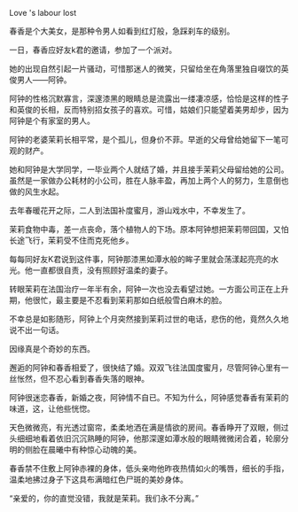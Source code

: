 Love 's labour lost

春香是个大美女，是那种令男人如看到红灯般，急踩刹车的级别。

一日，春香应好友k君的邀请，参加了一个派对。

她的出现自然引起一片骚动，可惜那迷人的微笑，只留给坐在角落里独自啜饮的英俊男人——阿钟。

阿钟的性格沉默寡言，深邃漆黑的眼睛总是流露出一缕凄凉感，恰恰是这样的性子和英俊的长相，反而特别招女孩子的喜欢。可惜，姑娘们只能望着美男却步，因为阿钟是个有家室的男人。

阿钟的老婆茉莉长相平常，是个孤儿，但身价不菲。早逝的父母曾给她留下一笔可观的财产。

她和阿钟是大学同学，一毕业两个人就结了婚，并且接手茉莉父母留给她的公司。虽然是一家做办公耗材的小公司，胜在人脉丰盈，再加上两个人的努力，生意倒也做的风生水起。

去年春暖花开之际，二人到法国补度蜜月，游山戏水中，不幸发生了。

茉莉食物中毒，差一点丧命，落个植物人的下场。原本阿钟想把茉莉带回国，又怕长途飞行，茉莉受不住而克死他乡。

每每同好友K君说到这件事，阿钟那漆黑如潭水般的眸子里就会荡漾起亮亮的水光。他一直都很自责，没有照顾好温柔的妻子。

转眼茉莉在法国治疗一年半有余，阿钟一次也没去看望过她。一方面公司正在上升期，他很忙，最主要是不忍看到茉莉那如白纸般雪白麻木的脸。

不幸总是如影随形，阿钟上个月突然接到茉莉过世的电话，悲伤的他，竟然久久地说不出一句话。

因缘真是个奇妙的东西。

邂逅的阿钟和春香相爱了，很快结了婚。双双飞往法国度蜜月，尽管阿钟心里有一丝怅然，但不忍心看到春香失落的眼神。

阿钟很迷恋春香，新婚之夜，阿钟情不自已。不知为什么，阿钟感觉春香有茉莉的味道，这，让他些恍惚。

天色微微亮，有光透过窗帘，柔柔地洒在满是情欲的房间。春香睁开了双眼，侧过头细细地看着依旧沉沉熟睡的阿钟，他那深邃如潭水般的眼睛微微闭合着，轮廓分明的侧脸在晨曦中有种惊心动魄的美。

春香禁不住敷上阿钟赤裸的身体，低头亲吻他昨夜热情如火的嘴唇，细长的手指，温柔地拂过身子下这具布满暗红色尸斑的美妙身体。

“亲爱的，你的直觉没错，我就是茉莉。我们永不分离。”
